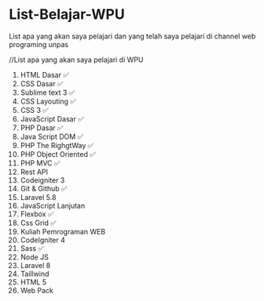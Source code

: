 # List-Belajar-WPU

List apa yang akan saya pelajari dan yang telah saya pelajari di channel web programing unpas

//List apa yang akan saya pelajari di WPU

1. HTML Dasar ✅
2. CSS Dasar ✅
3. Sublime text 3 ✅
4. CSS Layouting ✅
5. CSS 3 ✅
6. JavaScript Dasar ✅
7. PHP Dasar ✅
8. Java Script DOM ✅
9. PHP The RighgtWay ✅
10. PHP Object Oriented ✅
11. PHP MVC ✅
12. Rest API
13. Codeigniter 3
14. Git & Github ✅
15. Laravel 5.8
16. JavaScript Lanjutan
17. Flexbox ✅
18. Css Grid ✅
19. Kuliah Pemrograman WEB
20. CodeIgniter 4
21. Sass ✅
22. Node JS
23. Laravel 8
24. Taillwind
25. HTML 5
26. Web Pack
